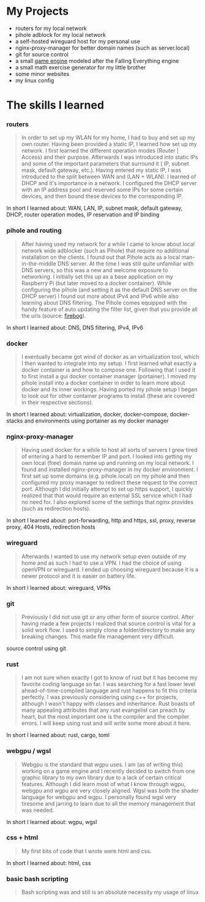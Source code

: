 
# My Projects
-  routers for my local network
- pihole adblock for my local network
- a self-hosted wireguard host for my personal use
- nginx-proxy-manager for better domain names (such as server.local)
- git for source control
- a small [game engine](https://github.com/GimmeDataNow/falling_sand) modeled after the Falling Everything engine
- a small math exercise generator for my little brother
- some minor websites
- my linux config
# The skills I learned
### routers
> In order to set up my WLAN for my home, I had to buy and set up my own router. Having been provided a static IP, I learned how set up my network. I first learned the different operation modes (Router | Access) and their purpose. Afterwards I was introduced into static IPs and some of the important parameters that surround it ( IP, subnet mask, default gateway, etc.).  Having entered my static IP, I was introduced to the split between WAN and (LAN + WLAN). I learned of DHCP and it's importance in a network. I configured the DHCP server with an IP address pool and reserved some IPs for some certain devices, and then bound these devices to the corresponding IP.

In short I learned about: WAN, LAN, IP, subnet mask, default gateway, DHCP, router operation modes, IP reservation and IP binding

### pihole and routing
> After having used my network for a while I came to know about local network wide adblocker (such as Pihole) that require no additional installation on the clients. I found out that Pihole acts as a local man-in-the-middle DNS server. At the time I was still quite unfamiliar with DNS servers, so this was a new and welcome exposure to networking. I initially set this up as a base application on my Raspberry Pi (but later moved to a docker container). While configuring the pihole (and setting it as the default DNS server on the DHCP server) I found out more about IPv4 and IPv6 while also learning about DNS filtering. The Pihole comes equipped with the handy feature of auto updating the filter list, given that you provide all the urls (source: [firebog](https://firebog.net/)).

In short I learned about: DNS, DNS filtering, IPv4, IPv6

### docker
> I eventually became got wind of docker as an virtualization tool, which I then wanted to integrate into my setup. I first learned what exactly a docker container is and how to compose one. Following that I used it to first install a gui docker container manager (portainer). I moved my pihole install into a docker container in order to learn more about docker and its inner workings. Having ported my pihole setup I began to look out for other container programs to install (these are covered in their respective sections). 

In short I learned about: virtualization, docker, docker-compose, docker-stacks and environments using portainer as my docker manager

### nginx-proxy-manager
> Having used docker for a while to host all sorts of servers I grew tired of entering a hard to remember IP and port. I looked into getting my own local (free) domain name up and running on my local network. I found and installed nginx-proxy-manager in my docker environment. I first set up some domains (e.g. pihole.local) on my pihole and then configured my proxy manager to redirect these request to the correct port. Although I did initially attempt to set up https support, I quickly realized that that would require an external SSL service which I had no need for. I also explored some of the settings that nginx provides (such as redirection hosts). 

In short I learned about: port-forwarding, http and https, ssl, proxy, reverse proxy, 404 Hosts, redirection hosts
### wireguard
> Afterwards I wanted to use my network setup even outside of my home and as such I had to use a VPN. I had the choice of using openVPN or wireguard. I ended up choosing wireguard because it is a newer protocol and it is easier on battery life.

In short I learned about: wireguard, VPNs

### git
> Previously I did not use git or any other form of source control. After having made a few projects I realized that source control is vital for a solid work flow. I used to simply clone a folder/directory to make any breaking changes. This made file management very difficult.

source control using git
### rust
> I am not sure when exactly I got to know of rust but it has become my favorite coding language so far. I was searching for a fast lower level ahead-of-time-compiled language and rust happens to fit this criteria perfectly. I was previously considering using c++ for projects, although I wasn't happy with classes and inheritance. Rust boasts of many appealing attributes that any rust evangelist can preach by heart, but the most important one is the compiler and the compiler errors. I will keep using rust and will write some more about it here.

In short I learned about: rust, cargo, toml

### webgpu / wgsl
> Webgpu is the standard that wgpu uses. I am (as of writing this) working on a game engine and I recently decided to switch from one graphic library to my own library due to a lack of certain critical features. Although I did learn most of what I know through wgpu, webgpu and wgpu are very closely aligned. Wgsl was both the shader language for webgpu and wgpu. I personally found wgsl very tiresome and jarring to learn due to all the memory management that was needed.


In short I learned about: wgpu, wgsl

### css + html
> My first bits of code that I wrote were html and css.

In short I learned about: html, css
### basic bash scripting
> Bash scripting was and still is an absolute necessity my usage of linux
